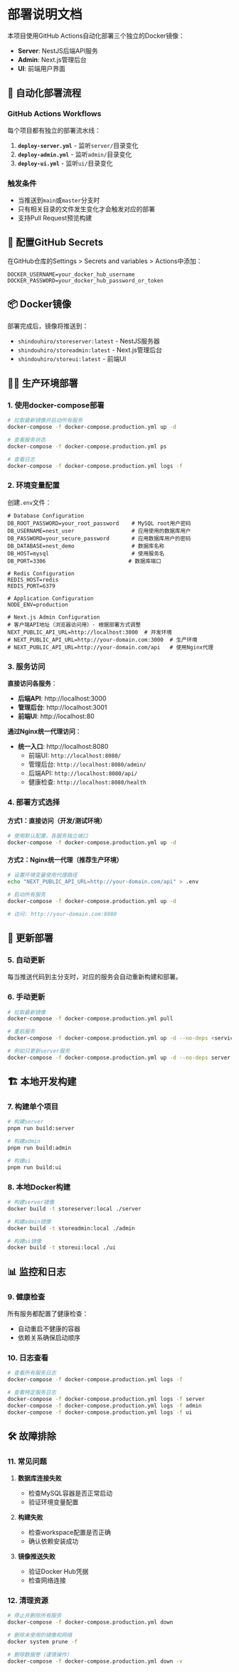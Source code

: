 # 部署说明文档

本项目使用GitHub Actions自动化部署三个独立的Docker镜像：
- **Server**: NestJS后端API服务
- **Admin**: Next.js管理后台
- **UI**: 前端用户界面

## 🚀 自动化部署流程

### GitHub Actions Workflows

每个项目都有独立的部署流水线：

1. **`deploy-server.yml`** - 监听`server/`目录变化
2. **`deploy-admin.yml`** - 监听`admin/`目录变化  
3. **`deploy-ui.yml`** - 监听`ui/`目录变化

### 触发条件

- 当推送到`main`或`master`分支时
- 只有相关目录的文件发生变化才会触发对应的部署
- 支持Pull Request预览构建

## 🔧 配置GitHub Secrets

在GitHub仓库的Settings > Secrets and variables > Actions中添加：

```
DOCKER_USERNAME=your_docker_hub_username
DOCKER_PASSWORD=your_docker_hub_password_or_token
```

## 📦 Docker镜像

部署完成后，镜像将推送到：
- `shindouhiro/storeserver:latest` - NestJS服务器
- `shindouhiro/storeadmin:latest` - Next.js管理后台
- `shindouhiro/storeui:latest` - 前端UI

## 🏃‍♂️ 生产环境部署

### 1. 使用docker-compose部署

```bash
# 拉取最新镜像并启动所有服务
docker-compose -f docker-compose.production.yml up -d

# 查看服务状态
docker-compose -f docker-compose.production.yml ps

# 查看日志
docker-compose -f docker-compose.production.yml logs -f
```

### 2. 环境变量配置

创建`.env`文件：

```env
# Database Configuration
DB_ROOT_PASSWORD=your_root_password    # MySQL root用户密码
DB_USERNAME=nest_user                  # 应用使用的数据库用户
DB_PASSWORD=your_secure_password       # 应用数据库用户的密码
DB_DATABASE=nest_demo                  # 数据库名称
DB_HOST=mysql                          # 使用服务名
DB_PORT=3306                          # 数据库端口

# Redis Configuration
REDIS_HOST=redis
REDIS_PORT=6379

# Application Configuration
NODE_ENV=production

# Next.js Admin Configuration
# 客户端API地址（浏览器访问用）- 根据部署方式调整
NEXT_PUBLIC_API_URL=http://localhost:3000  # 开发环境
# NEXT_PUBLIC_API_URL=http://your-domain.com:3000  # 生产环境
# NEXT_PUBLIC_API_URL=http://your-domain.com/api   # 使用Nginx代理
```

### 3. 服务访问

**直接访问各服务**：
- **后端API**: http://localhost:3000
- **管理后台**: http://localhost:3001  
- **前端UI**: http://localhost:80

**通过Nginx统一代理访问**：
- **统一入口**: http://localhost:8080
  - 前端UI: `http://localhost:8080/`
  - 管理后台: `http://localhost:8080/admin/` 
  - 后端API: `http://localhost:8080/api/`
  - 健康检查: `http://localhost:8080/health`

### 4. 部署方式选择

#### 方式1：直接访问（开发/测试环境）
```bash
# 使用默认配置，各服务独立端口
docker-compose -f docker-compose.production.yml up -d
```

#### 方式2：Nginx统一代理（推荐生产环境）
```bash
# 设置环境变量使用代理路径
echo "NEXT_PUBLIC_API_URL=http://your-domain.com/api" > .env

# 启动所有服务
docker-compose -f docker-compose.production.yml up -d

# 访问: http://your-domain.com:8080
```

## 🔄 更新部署

### 5. 自动更新
每当推送代码到主分支时，对应的服务会自动重新构建和部署。

### 6. 手动更新
```bash
# 拉取最新镜像
docker-compose -f docker-compose.production.yml pull

# 重启服务
docker-compose -f docker-compose.production.yml up -d --no-deps <service-name>

# 例如只更新server服务
docker-compose -f docker-compose.production.yml up -d --no-deps server
```

## 🏗️ 本地开发构建

### 7. 构建单个项目
```bash
# 构建server
pnpm run build:server

# 构建admin
pnpm run build:admin

# 构建ui
pnpm run build:ui
```

### 8. 本地Docker构建
```bash
# 构建server镜像
docker build -t storeserver:local ./server

# 构建admin镜像
docker build -t storeadmin:local ./admin

# 构建ui镜像
docker build -t storeui:local ./ui
```

## 📊 监控和日志

### 9. 健康检查
所有服务都配置了健康检查：
- 自动重启不健康的容器
- 依赖关系确保启动顺序

### 10. 日志查看
```bash
# 查看所有服务日志
docker-compose -f docker-compose.production.yml logs -f

# 查看特定服务日志
docker-compose -f docker-compose.production.yml logs -f server
docker-compose -f docker-compose.production.yml logs -f admin
docker-compose -f docker-compose.production.yml logs -f ui
```

## 🛠️ 故障排除

### 11. 常见问题

1. **数据库连接失败**
   - 检查MySQL容器是否正常启动
   - 验证环境变量配置

2. **构建失败**
   - 检查workspace配置是否正确
   - 确认依赖安装成功

3. **镜像推送失败**
   - 验证Docker Hub凭据
   - 检查网络连接

### 12. 清理资源
```bash
# 停止并删除所有服务
docker-compose -f docker-compose.production.yml down

# 删除未使用的镜像和网络
docker system prune -f

# 删除数据卷（谨慎操作）
docker-compose -f docker-compose.production.yml down -v
``` 
